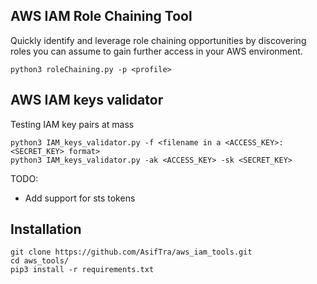 ## AWS IAM Role Chaining Tool

Quickly identify and leverage role chaining opportunities by discovering roles you can assume to gain further access in your AWS environment.

```console
python3 roleChaining.py -p <profile>
```

## AWS IAM keys validator

Testing IAM key pairs at mass

```console
python3 IAM_keys_validator.py -f <filename in a <ACCESS_KEY>:<SECRET_KEY> format>
python3 IAM_keys_validator.py -ak <ACCESS_KEY> -sk <SECRET_KEY>
```
TODO:
  * Add support for sts tokens

## Installation
```
git clone https://github.com/AsifTra/aws_iam_tools.git
cd aws_tools/
pip3 install -r requirements.txt
```
